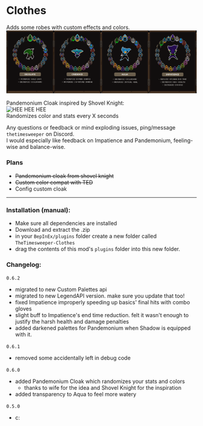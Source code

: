 # Clothes
Adds some robes with custom effects and colors.
![cool robes](https://raw.githubusercontent.com/TheTimeSweeper/EpicWolMods/master/Clothes/Release/readme/Clothes.png)

Pandemonium Cloak inspired by Shovel Knight:  
![HEE HEE HEE](https://raw.githubusercontent.com/TheTimeSweeper/EpicWolMods/master/Clothes/Release/readme/pandemonium.gif)  
Randomizes color and stats every X seconds

Any questions or feedback or mind exploding issues, ping/message `thetimesweeper` on Discord.  
I would especially like feedback on Impatience and Pandemonium, feeling-wise and balance-wise.

### Plans
- ~~Pandemonium cloak from shovel knight~~
- ~~Custom color compat with TED~~
- Config custom cloak
___

### Installation (manual):
- Make sure all dependencies are installed
- Download and extract the .zip
- in your `BepInEx/plugins` folder create a new folder called `TheTimesweeper-Clothes`
- drag the contents of this mod's `plugins` folder into this new folder.

### Changelog:

`0.6.2`
- migrated to new Custom Palettes api
- migrated to new LegendAPI version. make sure you update that too!
- fixed Impatience improperly speeding up basics' final hits with combo gloves
- slight buff to Impatience's end time reduction. felt it wasn't enough to justify the harsh health and damage penalties
- added darkened palettes for Pandemonium when Shadow is equipped with it.

`0.6.1`
- removed some accidentally left in debug code

`0.6.0`
 - added Pandemonium Cloak which randomizes your stats and colors
   -  thanks to wife for the idea and Shovel Knight for the inspiration
 - added transparency to Aqua to feel more watery

`0.5.0`
 - c: